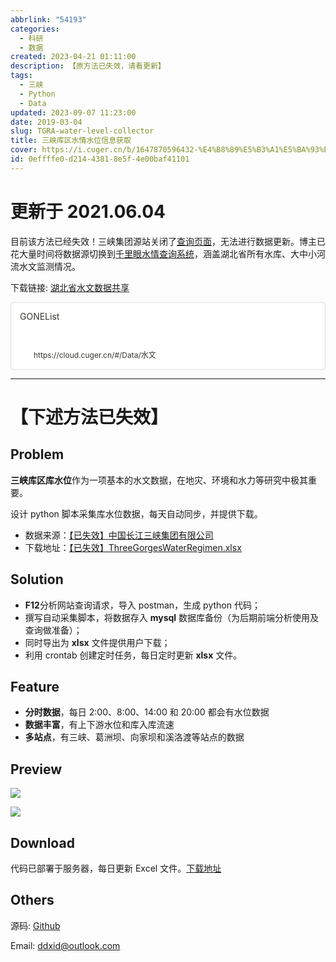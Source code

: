 ```yaml
---
abbrlink: "54193"
categories:
  - 科研
  - 数据
created: 2023-04-21 01:11:00
description: 【原方法已失效，请看更新】
tags:
  - 三峡
  - Python
  - Data
updated: 2023-09-07 11:23:00
date: 2019-03-04
slug: TGRA-water-level-collector
title: 三峡库区水情水位信息获取
cover: https://i.cuger.cn/b/1647870596432-%E4%B8%89%E5%B3%A1%E5%BA%93%E5%8C%BA%E6%B0%B4%E4%BD%8D2001-2019.png
id: 0effffe0-d214-4381-8e5f-4e00baf41101
---
```


# 更新于 2021.06.04

目前该方法已经失效！三峡集团源站关闭了[查询页面](https://www.ctg.com.cn/sxjt/sqqk/index.html)，无法进行数据更新。博主已花大量时间将数据源切换到[千里眼水情查询系统](http://113.57.190.228:8001/#!/web/Report/RiverReport)，涵盖湖北省所有水库、大中小河流水文监测情况。

下载链接: [湖北省水文数据共享](https://cloud.cuger.cn/#/Data/%E6%B0%B4%E6%96%87)

<div style="width: 100%; margin-top: 4px; margin-bottom: 4px;"><div style="display: flex; background:white;border-radius:5px"><a href="https://cloud.cuger.cn/#/Data/水文"target="_blank"rel="noopener noreferrer"style="display: flex; color: inherit; text-decoration: none; user-select: none; transition: background 20ms ease-in 0s; cursor: pointer; flex-grow: 1; min-width: 0px; flex-wrap: wrap-reverse; align-items: stretch; text-align: left; overflow: hidden; border: 1px solid rgba(55, 53, 47, 0.16); border-radius: 5px; position: relative; fill: inherit;"><div style="flex: 4 1 180px; padding: 12px 14px 14px; overflow: hidden; text-align: left;"><div style="font-size: 14px; line-height: 20px; color: rgb(55, 53, 47); white-space: nowrap; overflow: hidden; text-overflow: ellipsis; min-height: 24px; margin-bottom: 2px;">GONEList</div><div style="font-size: 12px; line-height: 16px; color: rgba(55, 53, 47, 0.65); height: 32px; overflow: hidden;"></div><div style="display: flex; margin-top: 6px; height: 16px;"><img src="https://cloud.cuger.cn/favicon.ico"style="width: 16px; height: 16px; min-width: 16px; margin-right: 6px;"><div style="font-size: 12px; line-height: 16px; color: rgb(55, 53, 47); white-space: nowrap; overflow: hidden; text-overflow: ellipsis;">https://cloud.cuger.cn/#/Data/水文</div></div></div></a></div></div>

---

# 【下述方法已失效】

## Problem

**三峡库区库水位**作为一项基本的水文数据，在地灾、环境和水力等研究中极其重要。

设计 python 脚本采集库水位数据，每天自动同步，并提供下载。

- 数据来源：[【已失效】中国长江三峡集团有限公司](https://www.ctg.com.cn/sxjt/sqqk/index.html)
- 下载地址：[【已失效】ThreeGorgesWaterRegimen.xlsx](https://api.cuger.cn/ThreeGorgesWaterRegimenCollecter/ThreeGorgesWaterRegimen.xlsx)

## Solution

- **F12**分析网站查询请求，导入 postman，生成 python 代码；
- 撰写自动采集脚本，将数据存入 **mysql** 数据库备份（为后期前端分析使用及查询做准备）；
- 同时导出为 **xlsx** 文件提供用户下载；
- 利用 crontab 创建定时任务，每日定时更新 **xlsx** 文件。

## Feature

- **分时数据**，每日 2:00、8:00、14:00 和 20:00 都会有水位数据
- **数据丰富**，有上下游水位和库入库流速
- **多站点**，有三峡、葛洲坝、向家坝和溪洛渡等站点的数据

## Preview

![](https://i.cuger.cn/b/1647870596432-三峡库区水位2001-2019.png)

![](https://i.cuger.cn/b/1647870603474-三峡库区水位2019.png)

## Download

代码已部署于服务器，每日更新 Excel 文件。[下载地址](https://api.cuger.cn/ThreeGorgesWaterRegimenCollecter/ThreeGorgesWaterRegimen.xlsx)

## Others

源码: [Github](https://github.com/Doradx/ThreeGorgesWaterRegimenCollecter)

Email: [ddxid@outlook.com](mailto:ddxid@outlook.com)
